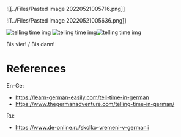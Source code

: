 
![[../Files/Pasted image 20220521005716.png]]

![[../Files/Pasted image 20220521005636.png]]

![telling time img](https://www.de-online.ru/wortschatz/43Z-99mjP9A.jpeg)
![telling time img](https://www.de-online.ru/wortschatz/zeit.png)![telling time img](https://www.de-online.ru/novosti/2021-06/Vremya_v_nemetskom-primery.jpg)

Bis vier! / Bis dann!

# References
En-Ge:
- https://learn-german-easily.com/tell-time-in-german
- https://www.thegermanadventure.com/telling-time-in-german/

Ru:
- https://www.de-online.ru/skolko-vremeni-v-germanii